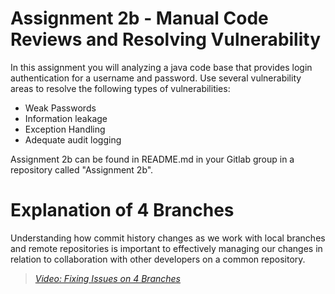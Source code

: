 # Assignment 2b - Manual Code Reviews and Resolving Vulnerability

In this assignment you will analyzing a java code base that provides login authentication for a username and password. Use several vulnerability areas to resolve the following types of vulnerabilities:

- Weak Passwords
- Information leakage
- Exception Handling
- Adequate audit logging

Assignment 2b can be found in README.md in your Gitlab group in a repository called "Assignment 2b". 

# Explanation of 4 Branches

Understanding how commit history changes as we work with local branches and remote repositories is important to effectively managing our changes in relation to collaboration with other developers on a common repository.

> [*Video: Fixing Issues on 4 Branches*](https://auburn.hosted.panopto.com/Panopto/Pages/Viewer.aspx?id=ee18ac6a-7c77-4b5f-be63-aea9013d6609)

